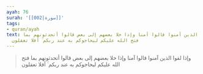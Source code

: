 ```yaml
---
ayah: 76
surah: '[[002|سورة]]'
tags:
- quran/ayah
text: وإذا لقوا الذين آمنوا قالوا آمنا وإذا خلا بعضهم إلى بعض قالوا أتحدثونهم بما
  فتح الله عليكم ليحاجوكم به عند ربكم ۚ أفلا تعقلون
---
```

> وإذا لقوا الذين آمنوا قالوا آمنا وإذا خلا بعضهم إلى بعض قالوا أتحدثونهم بما فتح الله عليكم ليحاجوكم به عند ربكم ۚ أفلا تعقلون
